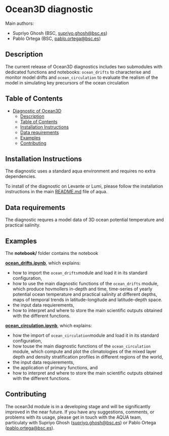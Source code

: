 # Ocean3D diagnostic

Main authors: 
- Supriyo Ghosh (BSC, supriyo.ghosh@bsc.es)
- Pablo Ortega (BSC, pablo.ortega@bsc.es)

## Description

The current release of Ocean3D diagnostics includes two submodules with dedicated functions and notebooks: `ocean_drifts`  to characterise and monitor model drifts and `ocean_circulation` to evaluate the realism of the model in simulating key precursors of the ocean circulation

## Table of Contents

- [Diagnostic of Ocean3D](#diagnostic-of-Ocean3D)
  - [Description](#description)
  - [Table of Contents](#table-of-contents)
  - [Installation Instructions](#installation-instructions)
  - [Data requirements](#data-requirements)
  - [Examples](#examples)
  - [Contributing](#contributing)

## Installation Instructions

The diagnostic uses a standard aqua environment and requires no extra dependencies. 


To install of the diagnostic on Levante or Lumi, please follow the installation instructions in the main [README.md](https://github.com/oloapinivad/AQUA/blob/main/README.md) file of aqua.

## Data requirements  

The diagnostic requres a model data of 3D ocean potential temperature and practical salinity.

## Examples
The **notebook/** folder contains the notebook 

**[ocean_drifts.ipynb](https://github.com/oloapinivad/AQUA/blob/main/diagnostics/ocean3d/notebooks/ocean_drifts.ipynb)**, which explains:
- how to import the `ocean_drifts`module and load it in its standard configuration, 
- how to use the main diagnostic functions of the `ocean_drifts` module, which produce hovmollers in-depth and time, time-series of yearly potential ocean temperature and practical salinity at different depths, maps of temporal trends in latitude-longitude and latitude-depth space.
- the input data requierements, 
- how to interpret and where to store the main scientific outputs obtained with the different functions.

 **[ocean_circulation.ipynb](https://github.com/oloapinivad/AQUA/blob/main/diagnostics/ocean3d/notebooks/ocean_circulation.ipynb)**, which explains:
- how the import of `ocean_circulation`module and load it in its standard configuration, 
- how touse the main diagnostic functions of the `ocean_circulation` module, which compute and plot the climatologies of the mixed layer depth and density stratification profiles in different regions of the world,
- the input data requierements, 
- the application of primary functions, and 
- how to interpret and where to store the main scientific outputs obtained with the different functions.

## Contributing

The  ocean3d module is in a developing stage and will be significantly improved in the near future. If you have any suggestions, comments, or problems with its usage, please get in touch with the AQUA team, particulaty with Supriyo Ghosh (supriyo.ghosh@bsc.es) or Pablo Ortega (pablo.ortega@bsc.es).
